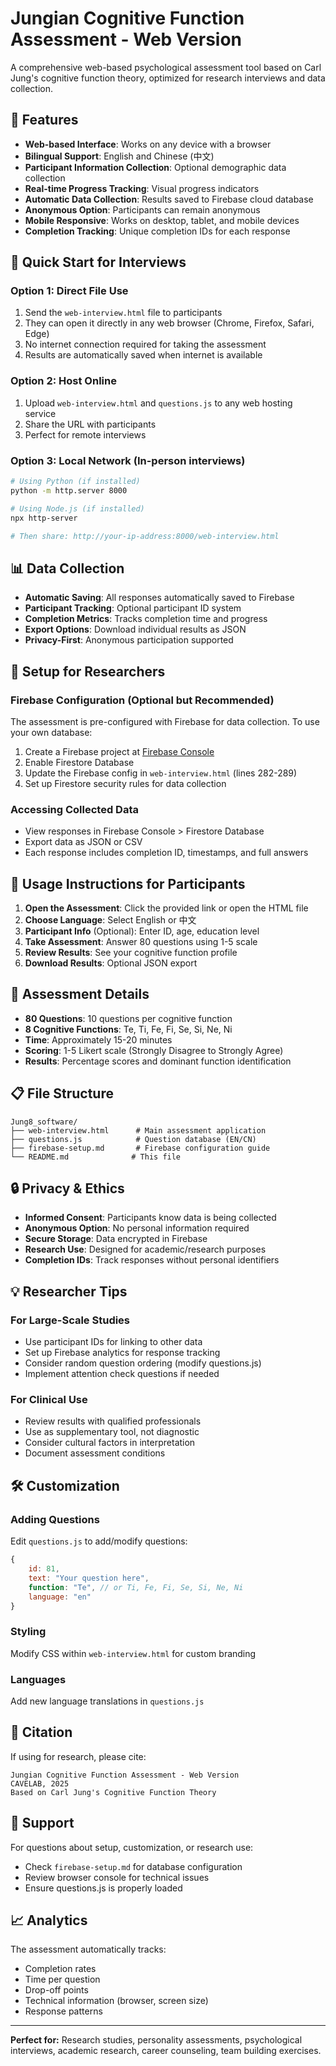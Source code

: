 # Jungian Cognitive Function Assessment - Web Version

A comprehensive web-based psychological assessment tool based on Carl Jung's cognitive function theory, optimized for research interviews and data collection.

## 🌟 Features

- **Web-based Interface**: Works on any device with a browser
- **Bilingual Support**: English and Chinese (中文)
- **Participant Information Collection**: Optional demographic data collection
- **Real-time Progress Tracking**: Visual progress indicators
- **Automatic Data Collection**: Results saved to Firebase cloud database
- **Anonymous Option**: Participants can remain anonymous
- **Mobile Responsive**: Works on desktop, tablet, and mobile devices
- **Completion Tracking**: Unique completion IDs for each response

## 🚀 Quick Start for Interviews

### Option 1: Direct File Use
1. Send the `web-interview.html` file to participants
2. They can open it directly in any web browser (Chrome, Firefox, Safari, Edge)
3. No internet connection required for taking the assessment
4. Results are automatically saved when internet is available

### Option 2: Host Online
1. Upload `web-interview.html` and `questions.js` to any web hosting service
2. Share the URL with participants
3. Perfect for remote interviews

### Option 3: Local Network (In-person interviews)
```bash
# Using Python (if installed)
python -m http.server 8000

# Using Node.js (if installed)  
npx http-server

# Then share: http://your-ip-address:8000/web-interview.html
```

## 📊 Data Collection

- **Automatic Saving**: All responses automatically saved to Firebase
- **Participant Tracking**: Optional participant ID system
- **Completion Metrics**: Tracks completion time and progress
- **Export Options**: Download individual results as JSON
- **Privacy-First**: Anonymous participation supported

## 🔧 Setup for Researchers

### Firebase Configuration (Optional but Recommended)
The assessment is pre-configured with Firebase for data collection. To use your own database:

1. Create a Firebase project at [Firebase Console](https://console.firebase.google.com/)
2. Enable Firestore Database
3. Update the Firebase config in `web-interview.html` (lines 282-289)
4. Set up Firestore security rules for data collection

### Accessing Collected Data
- View responses in Firebase Console > Firestore Database
- Export data as JSON or CSV
- Each response includes completion ID, timestamps, and full answers

## 📱 Usage Instructions for Participants

1. **Open the Assessment**: Click the provided link or open the HTML file
2. **Choose Language**: Select English or 中文
3. **Participant Info** (Optional): Enter ID, age, education level
4. **Take Assessment**: Answer 80 questions using 1-5 scale
5. **Review Results**: See your cognitive function profile
6. **Download Results**: Optional JSON export

## 🧠 Assessment Details

- **80 Questions**: 10 questions per cognitive function
- **8 Cognitive Functions**: Te, Ti, Fe, Fi, Se, Si, Ne, Ni
- **Time**: Approximately 15-20 minutes
- **Scoring**: 1-5 Likert scale (Strongly Disagree to Strongly Agree)
- **Results**: Percentage scores and dominant function identification

## 📋 File Structure

```
Jung8_software/
├── web-interview.html      # Main assessment application
├── questions.js            # Question database (EN/CN)
├── firebase-setup.md       # Firebase configuration guide
└── README.md              # This file
```

## 🔒 Privacy & Ethics

- **Informed Consent**: Participants know data is being collected
- **Anonymous Option**: No personal information required
- **Secure Storage**: Data encrypted in Firebase
- **Research Use**: Designed for academic/research purposes
- **Completion IDs**: Track responses without personal identifiers

## 💡 Researcher Tips

### For Large-Scale Studies
- Use participant IDs for linking to other data
- Set up Firebase analytics for response tracking
- Consider random question ordering (modify questions.js)
- Implement attention check questions if needed

### For Clinical Use
- Review results with qualified professionals
- Use as supplementary tool, not diagnostic
- Consider cultural factors in interpretation
- Document assessment conditions

## 🛠️ Customization

### Adding Questions
Edit `questions.js` to add/modify questions:
```javascript
{
    id: 81,
    text: "Your question here",
    function: "Te", // or Ti, Fe, Fi, Se, Si, Ne, Ni
    language: "en"
}
```

### Styling
Modify CSS within `web-interview.html` for custom branding

### Languages
Add new language translations in `questions.js`

## 📄 Citation

If using for research, please cite:
```
Jungian Cognitive Function Assessment - Web Version
CAVELAB, 2025
Based on Carl Jung's Cognitive Function Theory
```

## 🤝 Support

For questions about setup, customization, or research use:
- Check `firebase-setup.md` for database configuration
- Review browser console for technical issues
- Ensure questions.js is properly loaded

## 📈 Analytics

The assessment automatically tracks:
- Completion rates
- Time per question
- Drop-off points
- Technical information (browser, screen size)
- Response patterns

---

**Perfect for:** Research studies, personality assessments, psychological interviews, academic research, career counseling, team building exercises.
